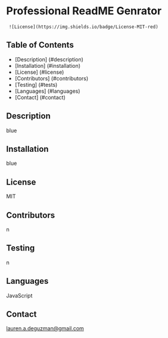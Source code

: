 
  
  # Professional ReadME Genrator
     ![License](https://img.shields.io/badge/License-MIT-red)

  ## Table of Contents
  * [Description] (#description)
  * [Installation] (#installation)
  * [License] (#license)
  * [Contributors] (#contributors)
  * [Testing] (#tests)
  * [Languages] (#languages)
  * [Contact] (#contact)
  
  <a name='#description'></a>
  ## Description
  blue

  <a name='installation'></a>
  ## Installation
  blue

  <a name='license'></a>
  ## License
  MIT
  

  <a name='contributors'></a>
  ## Contributors
  n

  <a name='testing'></a>
  ## Testing
  n

   <a name='languages'></a>
  ## Languages
  JavaScript

  <a name='contact'></a>
  ## Contact
  lauren.a.deguzman@gmail.com
